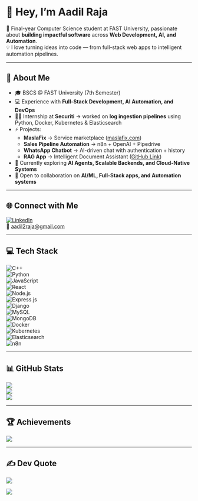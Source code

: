 # 👋 Hey, I’m Aadil Raja  

🚀 Final-year Computer Science student at FAST University, passionate about **building impactful software** across **Web Development, AI, and Automation**.  
💡 I love turning ideas into code — from full-stack web apps to intelligent automation pipelines.  

---

## 💫 About Me
- 🎓 BSCS @ FAST University (7th Semester)  
- 💻 Experience with **Full-Stack Development, AI Automation, and DevOps**  
- 🧑‍💻 Internship at **Securiti** → worked on **log ingestion pipelines** using Python, Docker, Kubernetes & Elasticsearch  
- ⚡ Projects:  
  - **MaslaFix** → Service marketplace ([maslafix.com](https://www.maslafix.com))  
  - **Sales Pipeline Automation** → n8n + OpenAI + Pipedrive  
  - **WhatsApp Chatbot** → AI-driven chat with authentication + history  
  - **RAG App** → Intelligent Document Assistant ([GitHub Link](https://github.com/Aadil-Raja/rag_app))  
- 🌱 Currently exploring **AI Agents, Scalable Backends, and Cloud-Native Systems**  
- 💬 Open to collaboration on **AI/ML, Full-Stack apps, and Automation systems**  

---

## 🌐 Connect with Me
[![LinkedIn](https://img.shields.io/badge/LinkedIn-%230077B5.svg?logo=linkedin&logoColor=white)](https://linkedin.com/in/aadil-raja-a3a5a6240)  
📩 [aadil2raja@gmail.com](mailto:aadil2raja@gmail.com)  

---

## 💻 Tech Stack
![C++](https://img.shields.io/badge/c++-%2300599C.svg?style=for-the-badge&logo=c%2B%2B&logoColor=white)  
![Python](https://img.shields.io/badge/python-3670A0?style=for-the-badge&logo=python&logoColor=ffdd54)  
![JavaScript](https://img.shields.io/badge/javascript-%23323330.svg?style=for-the-badge&logo=javascript&logoColor=%23F7DF1E)  
![React](https://img.shields.io/badge/react-%2320232a.svg?style=for-the-badge&logo=react&logoColor=%2361DAFB)  
![Node.js](https://img.shields.io/badge/node.js-6DA55F?style=for-the-badge&logo=node.js&logoColor=white)  
![Express.js](https://img.shields.io/badge/express.js-%23404d59.svg?style=for-the-badge&logo=express&logoColor=%2361DAFB)  
![Django](https://img.shields.io/badge/django-%23092E20.svg?style=for-the-badge&logo=django&logoColor=white)  
![MySQL](https://img.shields.io/badge/mysql-%2300f.svg?style=for-the-badge&logo=mysql&logoColor=white)  
![MongoDB](https://img.shields.io/badge/mongodb-%234ea94b.svg?style=for-the-badge&logo=mongodb&logoColor=white)  
![Docker](https://img.shields.io/badge/docker-%230db7ed.svg?style=for-the-badge&logo=docker&logoColor=white)  
![Kubernetes](https://img.shields.io/badge/kubernetes-%23326ce5.svg?style=for-the-badge&logo=kubernetes&logoColor=white)  
![Elasticsearch](https://img.shields.io/badge/elasticsearch-%23005571.svg?style=for-the-badge&logo=elasticsearch&logoColor=white)  
![n8n](https://img.shields.io/badge/n8n-000000?style=for-the-badge&logo=n8n&logoColor=white)  

---

## 📊 GitHub Stats
![](https://github-profile-summary-cards.vercel.app/api/cards/stats?username=Aadil-Raja&theme=radical)  
![](https://github-profile-summary-cards.vercel.app/api/cards/productive-time?username=Aadil-Raja&theme=radical&utcOffset=5)  
![](https://github-profile-summary-cards.vercel.app/api/cards/repos-per-language?username=Aadil-Raja&theme=radical)  

---

## 🏆 Achievements
![](https://github-profile-trophy.vercel.app/?username=Aadil-Raja&theme=radical&no-frame=false&no-bg=true&margin-w=4)  

---

## ✍️ Dev Quote
![](https://quotes-github-readme.vercel.app/api?type=horizontal&theme=radical)  



[![](https://visitcount.itsvg.in/api?id=Aadil-Raja&icon=0&color=0)](https://visitcount.itsvg.in)

